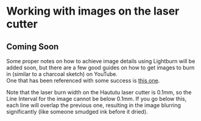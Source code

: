 # Working with images on the laser cutter

## Coming Soon

Some proper notes on how to achieve image details using Lightburn will be added soon, but there are a few good guides on how to get images to burn in (similar to a charcoal sketch) on YouTube.  
One that has been referenced with some success is [this one](https://www.youtube.com/watch?v=P4to-VHA0do).  

Note that the laser burn width on the Haututu laser cutter is 0.1mm, so the Line Interval for the image cannot be below 0.1mm. If you go below this, each line will overlap the previous one, resulting in the image blurring significantly (like someone smudged ink before it dried).
